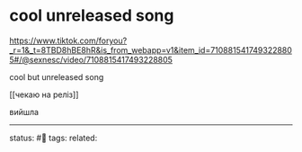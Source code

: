 # cool unreleased song
https://www.tiktok.com/foryou?_r=1&_t=8TBD8hBE8hR&is_from_webapp=v1&item_id=7108815417493228805#/@sexnesc/video/7108815417493228805

cool but unreleased song

[[чекаю на реліз]]

вийшла

---
status: #🌲
tags: 
related: 
